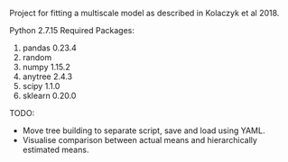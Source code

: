 Project for fitting a multiscale model as described in Kolaczyk et al 2018.

Python 2.7.15
Required Packages:

1. pandas 0.23.4
2. random
3. numpy 1.15.2
4. anytree 2.4.3
5. scipy 1.1.0
6. sklearn 0.20.0


TODO:
* Move tree building to separate script, save and load using YAML.
* Visualise comparison between actual means and hierarchically estimated means.
